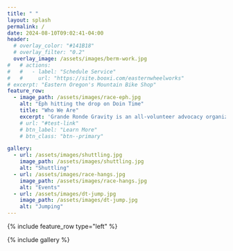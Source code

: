 ```yaml
---
title: " "
layout: splash
permalink: /
date: 2024-08-10T09:02:41-04:00
header:
  # overlay_color: "#141B18"
  # overlay_filter: "0.2"
  overlay_image: /assets/images/berm-work.jpg
#   # actions:
#   #   - label: "Schedule Service"
#   #     url: "https://site.booxi.com/easternwheelworks"
# excerpt: "Eastern Oregon's Mountain Bike Shop"
feature_row:
  - image_path: /assets/images/race-eph.jpg
    alt: "Eph hitting the drop on Doin Time"
    title: "Who We Are"
    excerpt: 'Grande Ronde Gravity is an all-volunteer advocacy organization dedicated to the love of gravity mountain biking in Eastern Oregon. Our primary mission revolves around trail advocacy, building, and maintenance as well as community events and education.'
    # url: "#test-link"
    # btn_label: "Learn More"
    # btn_class: "btn--primary"

gallery:
  - url: /assets/images/shuttling.jpg
    image_path: /assets/images/shuttling.jpg
    alt: "Shuttling"
  - url: /assets/images/race-hangs.jpg
    image_path: /assets/images/race-hangs.jpg
    alt: "Events"
  - url: /assets/images/dt-jump.jpg
    image_path: /assets/images/dt-jump.jpg
    alt: "Jumping"
---
```


{% include feature_row type="left" %}

{% include gallery %}
